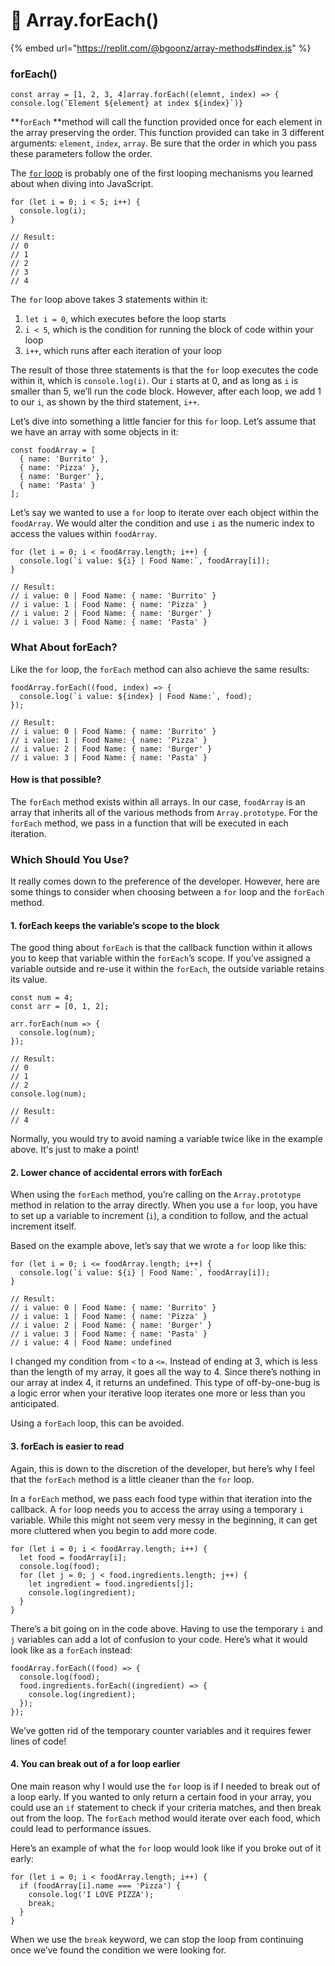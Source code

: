 # 🔗 Array.forEach()

{% embed url="https://replit.com/@bgoonz/array-methods#index.js" %}

### forEach() <a href="96f8" id="96f8"></a>

```
const array = [1, 2, 3, 4]array.forEach((elemnt, index) => {   console.log(`Element ${element} at index ${index}`)}
```

\*\*`forEach` \*\*method will call the function provided once for each element in the array preserving the order. This function provided can take in 3 different arguments: `element`, `index`, `array`. Be sure that the order in which you pass these parameters follow the order.





The [`for` loop](https://alligator.io/js/for-loops/) is probably one of the first looping mechanisms you learned about when diving into JavaScript.

```
for (let i = 0; i < 5; i++) {
  console.log(i);
}

// Result:
// 0
// 1
// 2
// 3
// 4
```

The `for` loop above takes 3 statements within it:

1. `let i = 0`, which executes before the loop starts
2. `i < 5`, which is the condition for running the block of code within your loop
3. `i++`, which runs after each iteration of your loop

The result of those three statements is that the `for` loop executes the code within it, which is `console.log(i)`. Our `i` starts at 0, and as long as `i` is smaller than 5, we’ll run the code block. However, after each loop, we add 1 to our `i`, as shown by the third statement, `i++`.

Let’s dive into something a little fancier for this `for` loop. Let’s assume that we have an array with some objects in it:

```
const foodArray = [
  { name: 'Burrito' },
  { name: 'Pizza' },
  { name: 'Burger' },
  { name: 'Pasta' }
];
```

Let’s say we wanted to use a `for` loop to iterate over each object within the `foodArray`. We would alter the condition and use `i` as the numeric index to access the values within `foodArray`.

```
for (let i = 0; i < foodArray.length; i++) {
  console.log(`i value: ${i} | Food Name:`, foodArray[i]);
}

// Result:
// i value: 0 | Food Name: { name: 'Burrito' }
// i value: 1 | Food Name: { name: 'Pizza' }
// i value: 2 | Food Name: { name: 'Burger' }
// i value: 3 | Food Name: { name: 'Pasta' }
```

### What About forEach?

Like the `for` loop, the `forEach` method can also achieve the same results:

```
foodArray.forEach((food, index) => {
  console.log(`i value: ${index} | Food Name:`, food);
});

// Result:
// i value: 0 | Food Name: { name: 'Burrito' }
// i value: 1 | Food Name: { name: 'Pizza' }
// i value: 2 | Food Name: { name: 'Burger' }
// i value: 3 | Food Name: { name: 'Pasta' }
```

#### How is that possible? <a href="how-is-that-possible" id="how-is-that-possible"></a>

The `forEach` method exists within all arrays. In our case, `foodArray` is an array that inherits all of the various methods from `Array.prototype`. For the `forEach` method, we pass in a function that will be executed in each iteration.

### Which Should You Use?

It really comes down to the preference of the developer. However, here are some things to consider when choosing between a `for` loop and the `forEach` method.

#### 1. forEach keeps the variable’s scope to the block <a href="1-foreach-keeps-the-variables-scope-to-the-block" id="1-foreach-keeps-the-variables-scope-to-the-block"></a>

The good thing about `forEach` is that the callback function within it allows you to keep that variable within the `forEach`’s scope. If you’ve assigned a variable outside and re-use it within the `forEach`, the outside variable retains its value.

```
const num = 4;
const arr = [0, 1, 2];

arr.forEach(num => {
  console.log(num);
});

// Result:
// 0
// 1
// 2
console.log(num);

// Result:
// 4
```

Normally, you would try to avoid naming a variable twice like in the example above. It's just to make a point!

#### 2. Lower chance of accidental errors with forEach <a href="2-lower-chance-of-accidental-errors-with-foreach" id="2-lower-chance-of-accidental-errors-with-foreach"></a>

When using the `forEach` method, you’re calling on the `Array.prototype` method in relation to the array directly. When you use a `for` loop, you have to set up a variable to increment (`i`), a condition to follow, and the actual increment itself.

Based on the example above, let’s say that we wrote a `for` loop like this:

```
for (let i = 0; i <= foodArray.length; i++) {
  console.log(`i value: ${i} | Food Name:`, foodArray[i]);
}

// Result:
// i value: 0 | Food Name: { name: 'Burrito' }
// i value: 1 | Food Name: { name: 'Pizza' }
// i value: 2 | Food Name: { name: 'Burger' }
// i value: 3 | Food Name: { name: 'Pasta' }
// i value: 4 | Food Name: undefined
```

I changed my condition from `<` to a `<=`. Instead of ending at 3, which is less than the length of my array, it goes all the way to 4. Since there’s nothing in our array at index 4, it returns an undefined. This type of off-by-one-bug is a logic error when your iterative loop iterates one more or less than you anticipated.

Using a `forEach` loop, this can be avoided.

#### 3. forEach is easier to read <a href="3-foreach-is-easier-to-read" id="3-foreach-is-easier-to-read"></a>

Again, this is down to the discretion of the developer, but here’s why I feel that the `forEach` method is a little cleaner than the `for` loop.

In a `forEach` method, we pass each food type within that iteration into the callback. A `for` loop needs you to access the array using a temporary `i` variable. While this might not seem very messy in the beginning, it can get more cluttered when you begin to add more code.

```
for (let i = 0; i < foodArray.length; i++) {
  let food = foodArray[i];
  console.log(food);
  for (let j = 0; j < food.ingredients.length; j++) {
    let ingredient = food.ingredients[j];
    console.log(ingredient);
  }
}
```

There’s a bit going on in the code above. Having to use the temporary `i` and `j` variables can add a lot of confusion to your code. Here’s what it would look like as a `forEach` instead:

```
foodArray.forEach((food) => {
  console.log(food);
  food.ingredients.forEach((ingredient) => {
    console.log(ingredient);
  });
});
```

We’ve gotten rid of the temporary counter variables and it requires fewer lines of code!

#### 4. You can break out of a for loop earlier <a href="4-you-can-break-out-of-a-for-loop-earlier" id="4-you-can-break-out-of-a-for-loop-earlier"></a>

One main reason why I would use the `for` loop is if I needed to break out of a loop early. If you wanted to only return a certain food in your array, you could use an `if` statement to check if your criteria matches, and then break out from the loop. The `forEach` method would iterate over each food, which could lead to performance issues.

Here’s an example of what the `for` loop would look like if you broke out of it early:

```
for (let i = 0; i < foodArray.length; i++) {
  if (foodArray[i].name === 'Pizza') {
    console.log('I LOVE PIZZA');
    break;
  }
}
```

When we use the `break` keyword, we can stop the loop from continuing once we’ve found the condition we were looking for.
